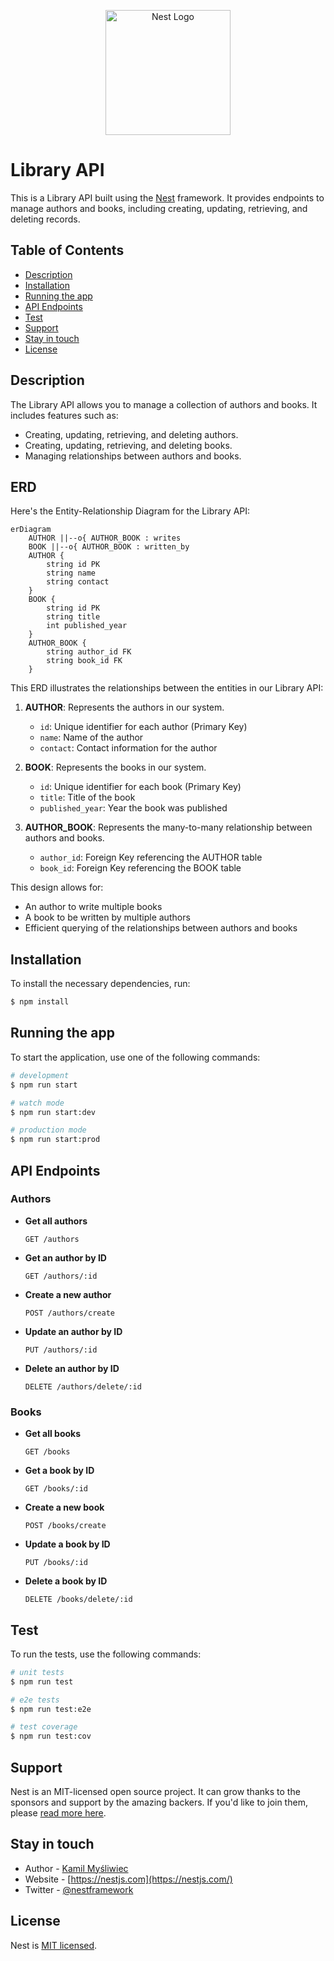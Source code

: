 <p align="center">
  <a href="http://nestjs.com/" target="blank"><img src="https://nestjs.com/img/logo-small.svg" width="200" alt="Nest Logo" /></a>
</p>

# Library API

This is a Library API built using the [Nest](https://github.com/nestjs/nest) framework. It provides endpoints to manage authors and books, including creating, updating, retrieving, and deleting records.

## Table of Contents

- [Description](#description)
- [Installation](#installation)
- [Running the app](#running-the-app)
- [API Endpoints](#api-endpoints)
- [Test](#test)
- [Support](#support)
- [Stay in touch](#stay-in-touch)
- [License](#license)

## Description

The Library API allows you to manage a collection of authors and books. It includes features such as:

- Creating, updating, retrieving, and deleting authors.
- Creating, updating, retrieving, and deleting books.
- Managing relationships between authors and books.

## ERD

Here's the Entity-Relationship Diagram for the Library API:

```mermaid
erDiagram
    AUTHOR ||--o{ AUTHOR_BOOK : writes
    BOOK ||--o{ AUTHOR_BOOK : written_by
    AUTHOR {
        string id PK
        string name
        string contact
    }
    BOOK {
        string id PK
        string title
        int published_year
    }
    AUTHOR_BOOK {
        string author_id FK
        string book_id FK
    }
```

This ERD illustrates the relationships between the entities in our Library API:

1. **AUTHOR**: Represents the authors in our system.
   - `id`: Unique identifier for each author (Primary Key)
   - `name`: Name of the author
   - `contact`: Contact information for the author

2. **BOOK**: Represents the books in our system.
   - `id`: Unique identifier for each book (Primary Key)
   - `title`: Title of the book
   - `published_year`: Year the book was published

3. **AUTHOR_BOOK**: Represents the many-to-many relationship between authors and books.
   - `author_id`: Foreign Key referencing the AUTHOR table
   - `book_id`: Foreign Key referencing the BOOK table

This design allows for:
- An author to write multiple books
- A book to be written by multiple authors
- Efficient querying of the relationships between authors and books

## Installation

To install the necessary dependencies, run:

```bash
$ npm install
```

## Running the app

To start the application, use one of the following commands:

```bash
# development
$ npm run start

# watch mode
$ npm run start:dev

# production mode
$ npm run start:prod
```

## API Endpoints

### Authors

- **Get all authors**
  ```http
  GET /authors
  ```

- **Get an author by ID**
  ```http
  GET /authors/:id
  ```

- **Create a new author**
  ```http
  POST /authors/create
  ```

- **Update an author by ID**
  ```http
  PUT /authors/:id
  ```

- **Delete an author by ID**
  ```http
  DELETE /authors/delete/:id
  ```

### Books

- **Get all books**
  ```http
  GET /books
  ```

- **Get a book by ID**
  ```http
  GET /books/:id
  ```

- **Create a new book**
  ```http
  POST /books/create
  ```

- **Update a book by ID**
  ```http
  PUT /books/:id
  ```

- **Delete a book by ID**
  ```http
  DELETE /books/delete/:id
  ```

## Test

To run the tests, use the following commands:

```bash
# unit tests
$ npm run test

# e2e tests
$ npm run test:e2e

# test coverage
$ npm run test:cov
```

## Support

Nest is an MIT-licensed open source project. It can grow thanks to the sponsors and support by the amazing backers. If you'd like to join them, please [read more here](https://docs.nestjs.com/support).

## Stay in touch

- Author - [Kamil Myśliwiec](https://kamilmysliwiec.com)
- Website - [https://nestjs.com](https://nestjs.com/)
- Twitter - [@nestframework](https://twitter.com/nestframework)

## License

Nest is [MIT licensed](LICENSE).